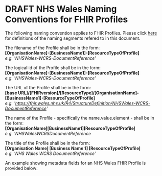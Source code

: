# DRAFT NHS Wales Naming Conventions for FHIR Profiles

The following naming convention applies to FHIR Profiles. Please click [here](FHIR-NamingConventions.md) for definitions of the naming segments refered to in this document.

The filename of the Profile shall be in the form:  
**[OrganisationName]-[BusinessName1]-[ResourceTypeOfProfile]**  
*e.g. 'NHSWales-WCRS-DocumentReference'*

The logical id of the Profile shall be in the form:  
**[OrganisationName]-[BusinessName1]-[ResourceTypeOfProfile]**  
*e.g. 'NHSWales-WCRS-DocumentReference'*

The URL of the Profile shall be in the form:  
**[base URL]/[FHIRversion]/[ResourceType]/[OrganisationName]-[BusinessName1]-[ResourceTypeOfProfile]**  
*e.g. 'https://fhir.wales.nhs.uk/R4/StructureDefinition/NHSWales-WCRS-DocumentReference'*

The name of the Profile - specifically the name.value.element - shall be in the form:  
**[OrganisationName][BusinessName1][ResourceTypeOfProfile]**   
*e.g. 'NHSWalesWCRSDocumentReference*

The title of the Profile shall be in the form:  
**[Organisation Name] [Business Name 1] [ResourceTypeOfProfile]**   
*e.g. 'NHS Wales WCRS DocumentReference'*

An example showing metadata fields for an NHS Wales FHIR Profile is provided below:

<StructureDefinition xmlns="http://hl7.org/fhir">
    <id value="NHSWales-WCRS-DocumentReference" />
    <url value="https://fhir.nhs.uk/R4/StructureDefinition/NHSWales-WCRS-DocumentReference" />
    <version value="1.0.0" />
    <name value="NHSWalesWCRSDocumentReference" />
    <title value="NHS Wales WCRS DocumentReference" />
    <status value="draft" />
    <date value="2020-09-02" />
	<publisher value="NHS Wales Informatics Service"/>
	<contact>
		<name value="Data Standards"/>
		<telecom>
			<system value="email"/>
			<value value="data.standards@wales.nhs.uk"/>
			<use value="work"/>
		</telecom>
	</contact>
    <description value="Defines the Welsh Care Records Service constraints and extensions on the DocumentReference resource." />
    <copyright value="&#169; 2020 NHS Wales Informatics Service."/><fhirVersion value="4.0.1" />
	<!-- Definition goes here... -->
</StructureDefinition>